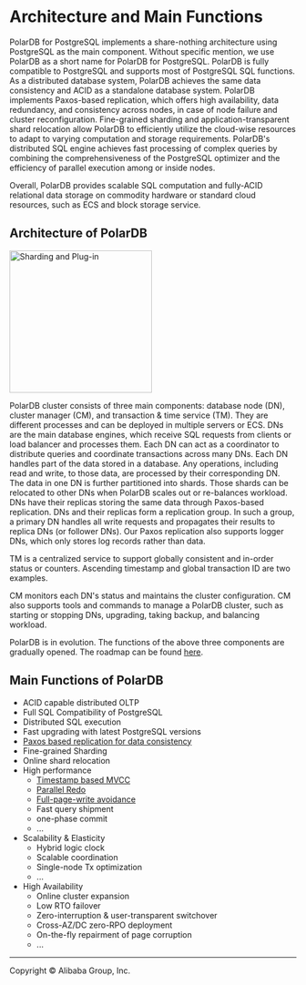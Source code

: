 # Architecture and Main Functions

PolarDB for PostgreSQL implements a share-nothing architecture using PostgreSQL as the main component. Without specific mention, we use PolarDB as a short name for PolarDB for PostgreSQL. PolarDB is fully compatible to PostgreSQL and supports most of PostgreSQL SQL functions. As a distributed database system, PolarDB achieves the same data consistency and ACID as a standalone database system. PolarDB implements Paxos-based replication, which offers high availability, data redundancy, and consistency across nodes, in case of node failure and cluster reconfiguration. Fine-grained sharding and application-transparent shard relocation allow PolarDB to efficiently utilize the cloud-wise resources to adapt to varying computation and storage requirements. PolarDB's distributed SQL engine achieves fast processing of complex queries by combining the comprehensiveness of the PostgreSQL optimizer and the efficiency of parallel execution among or inside nodes. 

Overall, PolarDB provides scalable SQL computation and fully-ACID relational data storage on commodity hardware or standard cloud resources, such as ECS and block storage service.  


## Architecture of PolarDB 
<img src="sharding_plug_in.png" alt="Sharding and Plug-in" width="250"/>

PolarDB cluster consists of three main components: database node (DN), cluster manager (CM), and transaction & time service (TM). They are different processes and can be deployed in multiple servers or ECS. DNs are the main database engines, which receive SQL requests from clients or load balancer and processes them. Each DN can act as a coordinator to distribute queries and coordinate transactions across many DNs. Each DN handles part of the data stored in a database. Any operations, including read and write, to those data, are processed by their corresponding DN. The data in one DN is further partitioned into shards. Those shards can be relocated to other DNs when PolarDB scales out or re-balances workload. DNs have their replicas storing the same data through Paxos-based replication. DNs and their replicas form a replication group. In such a group, a primary DN handles all write requests and propagates their results to replica DNs (or follower DNs). Our Paxos replication also supports logger DNs, which only stores log records rather than data. 

TM is a centralized service to support globally consistent and in-order status or counters. Ascending timestamp and global transaction ID are two examples. 

CM monitors each DN's status and maintains the cluster configuration. CM also supports tools and commands to manage a PolarDB cluster, such as starting or stopping DNs, upgrading, taking backup, and balancing workload.  

PolarDB is in evolution. The functions of the above three components are gradually opened. The roadmap can be found [here](roadmap.md). 


## Main Functions of PolarDB

* ACID capable distributed OLTP
* Full SQL Compatibility of PostgreSQL
* Distributed SQL execution
* Fast upgrading with latest PostgreSQL versions
* [Paxos based replication for data consistency](ha_paxos.md)
* Fine-grained Sharding
* Online shard relocation
* High performance
  * [Timestamp based MVCC](cts.md)
  * [Parallel Redo](parallel_redo.md)
  * [Full-page-write avoidance](no_fpw.md)
  * Fast query shipment
  * one-phase commit
  * ...
* Scalability & Elasticity
  * Hybrid logic clock
  * Scalable coordination
  * Single-node Tx optimization
  * ...
* High Availability
  * Online cluster expansion
  * Low RTO failover
  * Zero-interruption & user-transparent switchover
  * Cross-AZ/DC zero-RPO deployment
  * On-the-fly repairment of page corruption
  * ...

___

Copyright © Alibaba Group, Inc.

